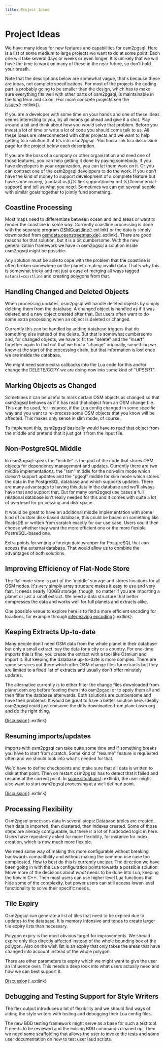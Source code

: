 ```yaml
---
title: Project Ideas
---
```


# Project Ideas

We have many ideas for new features and capabilities for osm2pgsql. Here is a
list of some medium to large projects we want to do at some point. Each one
will take several days or weeks or even longer. It is unlikely that we will
have the time to work on many of these in the near future, so don't hold your
breath.

Note that the descriptions below are somewhat vague, that's because these are
ideas, not complete specifications. For most of the projects the coding part is
probably going to be smaller than the design, which has to make sure everything
fits well with other parts of osm2pgsql, is maintainable in the long term and
so on. (For more concrete projects see the
[issues](https://github.com/osm2pgsql-dev/osm2pgsql/issues){:.extlink}).

If you are a developer with some time on your hands and one of these ideas
seems interesting to you, by all means go ahead and give it a shot. Play around
a bit and think about how you would solve that problem. Before you invest a lot
of time or write a lot of code you should come talk to us. All these ideas are
interconnected with other projects and we want to help getting to a solution
that fits into osm2pgsql. You find a link to a discussion page for the project
below each description.

If you are the boss of a company or other organization and need one of those
features, you can help getting it done by paying somebody. If you have
developers in your organization, you can let them work on it. Or you can
contract one of the osm2pgsql developers to do the work. If you don't have the
kind of money to support development of a complete feature but have some money,
[contact us]({% link support/index.md %}#commercial-support) and tell us what
you need. Sometimes we can get several people with similar goals together to
jointly fund something.

## Coastline Processing

Most maps need to differentiate between ocean and land areas or want to render
the coastline in some way. Currently coastline processing is done with the
separate program [OSMCoastline](https://osmcode.org/osmcoastline/){:.extlink} or
the data is simply downloaded from
[osmdata.openstreetmap.de](https://osmdata.openstreetmap.de/){:.extlink}. There
are good reasons for that solution, but it is a bit cumbersome. With the new
generalization framework we have in osm2pgsql a solution inside osm2pgsql might
be possible.

Any solution must be able to cope with the problem that the coastline is often
broken somewhere on the planet creating invalid data. That's why this is
somewhat tricky and not just a case of merging all ways tagged
`natural=coastline` and creating polygons from that.


## Handling Changed and Deleted Objects

When processing updates, osm2pgsql will handle deleted objects by simply
deleting them from the database. A changed object is handled as if it was
deleted and a new object created after that. But users often want to do some
extra processing when an object is deleted or changed.

Currently this can be handled by adding database triggers that do something
else instead of the delete. But that is somewhat cumbersome and, for changed
objects, we have to fit the "delete" and the "insert" together again to find
out that we had a "change" originally, something we knew at the start of the
processing chain, but that information is lost once we are inside the database.

We might need some extra callbacks into the Lua code for this and/or change the
DELETE/COPY we are doing now into some kind of "UPSERT".

## Marking Objects as Changed

Sometimes it can be useful to mark certain OSM objects as changed so that
osm2pgsql behaves as if it has read that object from an OSM change file. This
can be used, for instance, if the Lua config changed in some specific way and
you want to re-process some OSM objects that you know will be affected. This
makes only sense in slim mode, of course.

To implement this, osm2pgsql basically would have to read that object from the
middle and pretend that it just got it from the input file.

## Non-PostgreSQL Middle

In osm2pgsql-speak the "middle" is the part of the code that stores OSM objects
for dependency management and updates. Currently there are two middle
implementations, the "ram" middle for the non-slim mode which doesn't support
updates and the "pgsql" middle for slim mode which stores the data in the
PostgreSQL database and which supports updates. There are many advantages to
having this data in the database and we'll always have that and support that.
But for many osm2pgsql use cases a full relational database isn't really needed
for this and it comes with quite a lot of overhead for processing and disk
space.

It would be great to have an additional middle implementation with some kind of
custom disk-based database, this could be based on something like RocksDB or
written from scratch exactly for our use case. Users could then choose whether
they want the more efficient one or the more flexible PostreSQL-based one.

Extra points for writing a foreign data wrapper for PostgreSQL that can access
the external database. That would allow us to combine the advantages of both
solutions.

## Improving Efficiency of Flat-Node Store

The flat-node store is part of the 'middle' storage and stores locations for
all OSM nodes. It's very simply array structure makes it easy to use and very fast.
It needs nearly 100GB storage, though, no matter if you are importing a
planet or just a small extract. We need a data structure that better
compresses the data and works well for full planets and extracts alike.

One possible venue to explore here is to find a more efficient encoding for
locations, for example through [interleaving encoding](https://github.com/osm2pgsql-dev/osm2pgsql/issues/1466){:.extlink}.

## Keeping Extracts Up-to-date

Many people don't need OSM data from the whole planet in their database but
only a small extract, say the data for a city or a country. For one-time
imports this is fine, you create the extract with a tool like Osmium and import
it. But keeping the database up-to-date is more complex. There are some
services out there which offer OSM change files for extracts but they are
limited to a fixed list of extracts and usually don't offer minutely updates.

The alternative currently is to either filter the change files downloaded from
planet.osm.org before feeding them into osm2pgsql or to apply them all and then
filter the database afterwards. Both solutions are cumbersome and have their
problems. It would be great to have a better solution here. Ideally osm2pgsql
could just consume the diffs downloaded from planet.osm.org and do the right
thing.

[Discussion](https://github.com/osm2pgsql-dev/osm2pgsql/issues/1248){:.extlink}

## Resuming imports/updates

Imports with osm2pgsql can take quite some time and if something breaks you
have to start from scratch. Some kind of "resume" feature is requested often
and we should look into what's needed for that.

We'd have to define checkpoints and make sure that all data is written to disk
at that point. Then on restart osm2pgsql has to detect that it failed and
resume at the correct point. In
[some situations](https://github.com/osm2pgsql-dev/osm2pgsql/issues/799){:.extlink}, the
user might also want to start osm2pgsql processing at a well defined point.

[Discussion](https://github.com/osm2pgsql-dev/osm2pgsql/issues/1755){:.extlink}

## Processing Flexibility

Osm2pgsql processes data in several steps: Database tables are created, then
data is imported, then clustered, then indexes created. Some of those steps are
already configurable, but there is a lot of hardcoded logic in here. Users have
repeatedly asked for more flexibility, for instance for index creation, which
is now much more flexible.

We need some way of making this more configurable without breaking backwards
compatibility and without making the common use case too complicated. How to
best do this is currently unclear. The direction we have been going in with
the Lua configuration points towards a possible solution: Move more of the
decisions about *what* needs to be done into Lua, keeping the *how* in C++.
Then most users can use higher level Lua functions that hide some of the
complexity, but power users can still access lower-level functionality to
solve their specific needs.


## Tile Expiry

Osm2pgsql can generate a list of tiles that need to be expired due to updates
to the database. It is memory intensive and tends to create larger tile expiry
lists than necessary.

Polygon expiry is the most obvious target for improvements. We should expire
only tiles directly affected instead of the whole bounding box of the polygon.
Also on the wish list is an expiry that only takes the areas that have changed
into account instead of the whole polygon.

There are other parameters to expiry which we might want to give the user
an influence over. This needs a deep look into what users actually need and
how we can best support it.

[Discussion](https://github.com/osm2pgsql-dev/osm2pgsql/issues/1662){:.extlink}


## Debugging and Testing Support for Style Writers

The flex output introduces a lot of flexibility and we should find ways of
aiding the style writers with testing and debugging their Lua config files.

The new BDD testing framework might serve as a base for such a test tool.
It needs to be reviewed and the exising BDD commands cleaned up. Then we
need some scaffolding that allows the user to invoke the tests and some
user documentation on how to test user laud scripts.
